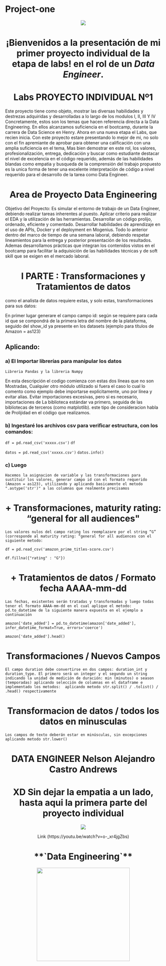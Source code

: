 ﻿# Project-one
<p align=center><img src=https://d31uz8lwfmyn8g.cloudfront.net/Assets/logo-henry-white-lg.png><p>

# <h1 align=center>¡Bienvenidos a la presentación de mi primer proyecto individual de la etapa de labs! en el rol de un ***Data Engineer***.</h1>

# <h1 align=center> **Labs PROYECTO INDIVIDUAL Nº1** </h1>
Este proyecto tiene como objeto, mostrar las diversas habilidades y destrezas adquiridas y desarrolladas a lo largo de los modulos I, II, III Y IV Concretamente, estos son los temas que hacen referencia directa a la Data Engineering. En ellos alcanzamos suficiencia en el bootcamp,  durante la carrera de Data Science en Henry. Ahora en una nueva etapa el Labs, que recien inicia. Con este proyecto estare presentando lo mejor de mi, no solo con el fin apremiante de aprobar para obtener una calificación con una amplia suficiencia en el tema,  Mas bien demostrar en este rol, los valores, profesionalización, entrega, dedicación y buscar como estudiante destacar el nivel de excelencia en el código requerido, además de las habilidades blandas como empatia y busqueda de la comprensión del trabajo propuesto es la unica forma de tener una excelente interpretación de código a nivel requerido para el desarrollo de la tarea como Data Engineer.
# <h1 align=center> **Area de Proyecto Data Engineering** </h1>
Objetivo del Proyecto: Es simular el entorno de trabajo de un Data Engineer, debiendo realizar tareas inherentes al puesto. Aplicar criterio para realizar el EDA y la utilización de las herramientas. Desarrollar un código prolijo, ordenado, eficiente y comentado. Desarrollar habilidades de aprendizaje en el uso de APIs, Docker y el deployment en Mogenius. Todo lo anterior dentro del marco de tiempo de una semana laboral, debiendo respetar lineamientos para la entrega y posterior presentación de los resultados. Ademas desarrollamos prácticas que integran los contenidos vistos en el bootcamp para facilitar la  adquisición de las habilidades técnicas y de soft skill que se exigen en el mercado laboral.

# <h1 align=center> **I PARTE :** Transformaciones y Tratamientos de datos </h1> 

como el analista de datos requiere estas, y solo estas, transformaciones para sus datos:

En primer lugar generare el campo campo id: según se requiere para cada id que se compondrá de la primera letra del nombre de la plataforma, seguido del show_id ya presente en los datasets (ejemplo para títulos de Amazon = as123) 

## Aplicando:

### a) El Importar librerías para manipular los datos
`Libreria Pandas y la libreria Numpy`

En esta descripción el codigo comienza con estas dos líneas que no son Mostradas, Cualquier otro módulo utilizado si fuera el caso lo cual lo comento como ejemplo debe importarse explícitamente, uno por línea y evitar alias. Evitar importaciones excesivas, pero si es necesario, importaciones de La biblioteca estándar va primero, seguida de las bibliotecas de terceros (como matplotlib). este tipo de consideracion habla de Prolijidad en el código que realizamos.

### b) Ingestaré los archivos csv para verificar estructura, con los comandos:
`df = pd.read_csv('xxxxx.csv')`
`df`

`datos = pd.read_csv('xxxxx.csv')`
`datos.info()`

### c) Luego
`Hacemos la asignacion de variable y las transformaciones para sustituir los valores, generar campo id con el formato requerido (Amazon = as123), utilizando y aplicando basicamente el metodo ".astype('str')" a las columnas que realmente precisamos`

# <h1 align=center> **+ Transformaciones, maturity rating: “general for all audiences"** </h1> 
`Los valores nulos del campo rating los reemplazare por el string “G” (corresponde al maturity rating: “general for all audiences con el siguiente metodo:`

`df = pd.read_csv('amazon_prime_titles-score.csv')`

`df.fillna({"rating" : "G"})`

# <h1 align=center> **+ Tratamientos de datos / Formato fecha AAAA-mm-dd**</h1>
`Las fechas, existentes serán tratadas y transformadas y luego todas tener el formato AAAA-mm-dd en el cual aplique el metodo: pd.to_datetime de la siguiente manera expuesta en el ejemplo a continuación`

`amazon['date_added'] = pd.to_datetime(amazon['date_added'], infer_datetime_format=True, errors='coerce')`

`amazon['date_added'].head()`

# <h1 align=center> **Transformaciones / Nuevos Campos**  </h1>
`El campo duration debe convertirse en dos campos: duration_int y duration_type. El primero será un integer y el segundo un string indicando la unidad de medición de duración: min (minutos) o season (temporadas) aplicando selección de columnas en el dataframe e implementado los metodos:  aplicando metodo str.split() / .tolist() / .head() respectivamente`

# <h1 align=center> **Transformacion de datos / todos los datos en minusculas** </h1>
`Los campos de texto deberán estar en minúsculas, sin excepciones   aplicando metodo str.lower()`



# <h1 align=center> DATA ENGINEER **Nelson Alejandro Castro Andrews** </h1>
## <h1 align=center> XD Sin dejar la empatia a un lado, hasta aqui la primera parte del proyecto individual</h1>
<p align=center><img src="https://i.ytimg.com/an_webp/o-_xr4jgZbs/mqdefault_6s.webp?du=3000&sqp=CIjchJ8G&rs=AOn4CLBSit2Ow0I1_XhDcNUvOAx4GkwamQ"<p>

  
<p align=center> Link (https://youtu.be/watch?v=o-_xr4jgZbs) <p>
  
<h1 align=center>**`Data Engineering`**</h1>

<p align="center">
<img src="https://files.realpython.com/media/What-is-Data-Engineering_Watermarked.607e761a3c0e.jpg"  height=300>
</p>


